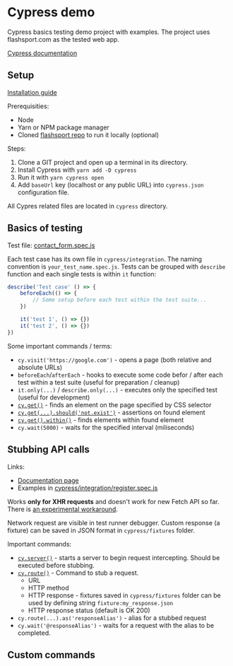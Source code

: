 # Cypress demo

Cypress basics testing demo project with examples. The project uses flashsport.com as the tested web app.

[Cypress documentation](https://docs.cypress.io/guides/overview/why-cypress.html)

## Setup

[Installation guide](https://docs.cypress.io/guides/getting-started/installing-cypress.html)

Prerequisities:
- Node
- Yarn or NPM package manager
- Cloned [flashsport repo](https://gitlab.ack.ee/Web/flash-sport) to run it locally (optional)

Steps:
 1. Clone a GIT project and open up a terminal in its directory.
 2. Install Cypress with `yarn add -D cypress`
 3. Run it with `yarn cypress open`
 4. Add `baseUrl` key (localhost or any public URL) into `cypress.json` configuration file.

All Cypres related files are located in `cypress` directory.

## Basics of testing

Test file: [contact_form.spec.js](cypress/integration/contact_form.spec.js)

Each test case has its own file in `cypress/integration`. The naming convention is `your_test_name.spec.js`. Tests can be grouped with `describe` function and each single tests is within `it` function:

```js
describe('Test case' () => {
    beforeEach(() => {
        // Some setup before each test within the test suite...
    })

    it('test 1', () => {})
    it('test 2', () => {})
})
```

Some important commands / terms:
 - `cy.visit('https://google.com')` - opens a page (both relative and absolute URLs)
 - `beforeEach`/`afterEach` - hooks to execute some code befor / after each test within a test suite (useful for preparation / cleanup)
 - `it.only(...)` / `describe.only(...)` - executes only the specified test (useful for development)
 - [`cy.get()`](https://docs.cypress.io/api/commands/get.html) - finds an element on the page specified by CSS selector
 - [`cy.get(...).should('not.exist')`](https://docs.cypress.io/api/commands/should.html) - assertions on found element
 - [`cy.get().within()`](https://docs.cypress.io/api/commands/within.html) - finds elements within found element
 - `cy.wait(5000)` - waits for the specified interval (miliseconds)

## Stubbing API calls

Links:
 - [Documentation page](https://docs.cypress.io/guides/guides/network-requests.html)
 - Examples in [cypress/integration/register.spec.js](cypress/integration/register.spec.js)

Works **only for XHR requests** and doesn't work for new Fetch API so far. There is [an experimental workaround](https://docs.cypress.io/guides/guides/network-requests.html#Testing-Strategies).

Network request are visible in test runner debugger. Custom response (a fixture) can be saved in JSON format in `cypress/fixtures` folder.

Important commands:
 - [`cy.server()`](https://docs.cypress.io/api/commands/server.html#Syntax)  - starts a server to begin request intercepting. Should be executed before stubbing.
 - [`cy.route()`](https://docs.cypress.io/api/commands/route.html) - Command to stub a request.
   - URL
   - HTTP method
   - HTTP response - fixtures saved in `cypress/fixtures` folder can be used by defining string `fixture:my_response.json`
   - HTTP response status (default is OK 200)
- `cy.route(...).as('responseAlias')` - alias for a stubbed request
- `cy.wait('@responseAlias')` - waits for a request with the alias to be completed.
  

## Custom commands
